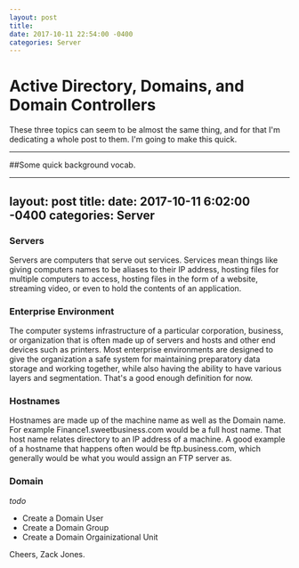 ```yaml
--- 
layout: post 
title: 
date: 2017-10-11 22:54:00 -0400 
categories: Server 
---
```



# Active Directory, Domains, and Domain Controllers

These three topics can seem to be almost the same thing, and for that I'm dedicating a whole post to them. I'm going to make this quick. 

---

##Some quick background vocab. 


--- 
layout: post 
title: 
date: 2017-10-11 6:02:00 -0400 
categories: Server 
---

### Servers
Servers are computers that serve out services. Services mean things like giving computers names to be aliases to their IP address, hosting files for multiple computers to access, hosting files in the form of a website, streaming video, or even to hold the contents of an application. 

### Enterprise Environment
The computer systems infrastructure of a particular corporation, business, or organization that is often made up of servers and hosts and other end devices such as printers. Most enterprise environments are designed to give the organization a safe system for maintaining preparatory data storage and working together, while also having the ability to have various layers and segmentation. That's a good enough definition for now. 

### Hostnames
Hostnames are made up of the machine name as well as the Domain name. For example Finance1.sweetbusiness.com would be a full host name. That host name relates directory to an IP address of a machine. 
A good example of a hostname that happens often would be ftp.business.com, which generally would be what you would assign an FTP server as.
 
### Domain


*todo* 
- Create a Domain User
- Create a Domain Group
- Create a Domain Orgainizational Unit


 
 






Cheers, 
Zack Jones.



